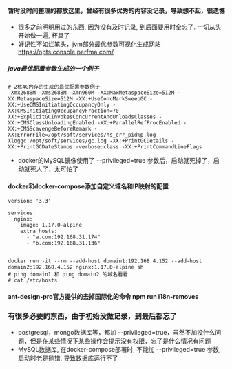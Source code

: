 #### 暂时没时间整理的都放这里，曾经有很多优秀的内容没记录，导致想不起，很遗憾

* 很多之前明明用过的东西, 因为没有及时记录, 到后面要用时全忘了. 一切从头开始做一遍, 杯具了
* 好记性不如烂笔头，jvm部分最优参数可视化生成网站 https://opts.console.perfma.com/
##### java最优配置参数生成的一个例子
```
# 2核4G内存的生成的最优配置参数例子
-Xmx2688M -Xms2688M -Xmn960M -XX:MaxMetaspaceSize=512M -XX:MetaspaceSize=512M -XX:+UseConcMarkSweepGC -XX:+UseCMSInitiatingOccupancyOnly -XX:CMSInitiatingOccupancyFraction=70 -XX:+ExplicitGCInvokesConcurrentAndUnloadsClasses -XX:+CMSClassUnloadingEnabled -XX:+ParallelRefProcEnabled -XX:+CMSScavengeBeforeRemark -XX:ErrorFile=/opt/soft/services/hs_err_pid%p.log   -Xloggc:/opt/soft/services/gc.log -XX:+PrintGCDetails -XX:+PrintGCDateStamps -verbose:class -XX:+PrintCommandLineFlags
```

* docker的MySQL镜像使用了 --privileged=true 参数后，启动就死掉了，启动就死人了，太可怕了

#### docker和docker-compose添加自定义域名和IP映射的配置
```
version: '3.3'

services:
  nginx:
    image: 1.17.0-alpine
    extra_hosts:
      - "a.com:192.168.31.174"
      - "b.com:192.168.31.136"


docker run -it --rm --add-host domain1:192.168.4.152 --add-host domain2:192.168.4.152 nginx:1.17.0-alpine sh
# ping domain1 和 ping domain2 的域名看看
# cat /etc/hosts
```
#### ant-design-pro官方提供的去掉国际化的命令 npm run i18n-removes
### 有很多必要的东西，由于初始没做记录，到最后都忘了
* postgresql，mongo数据库等，都加 --privileged=true，虽然不加没什么问题，但是在某些情况下某些操作会提示没有权限，忘了是什么情况有问题
* MySQL数据库, 在docker-compose部署时, 不能加 --privileged=true 参数, 启动时老是抛错, 导致数据库运行不了